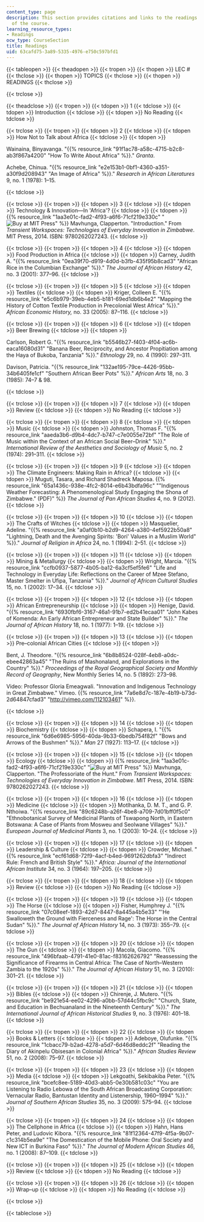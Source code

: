 ```yaml
---
content_type: page
description: This section provides citations and links to the readings for each session
  of the course.
learning_resource_types:
- Readings
ocw_type: CourseSection
title: Readings
uid: 63cafd75-3a89-5335-4976-e750c597bfd1
---
```


{{< tableopen >}}
{{< theadopen >}}
{{< tropen >}}
{{< thopen >}}
LEC #
{{< thclose >}}
{{< thopen >}}
TOPICS
{{< thclose >}}
{{< thopen >}}
READINGS
{{< thclose >}}

{{< trclose >}}

{{< theadclose >}}
{{< tropen >}}
{{< tdopen >}}
1
{{< tdclose >}}
{{< tdopen >}}
Introduction
{{< tdclose >}}
{{< tdopen >}}
No Reading
{{< tdclose >}}

{{< trclose >}}
{{< tropen >}}
{{< tdopen >}}
2
{{< tdclose >}}
{{< tdopen >}}
How Not to Talk about Africa
{{< tdclose >}}
{{< tdopen >}}


Wainaina, Binyavanga. "{{% resource_link "91f1ac78-a58c-4715-b2c8-ab3f867a4200" "How To Write About Africa" %}}." _Granta_.

Achebe, Chinua. "{{% resource_link "e2e153b1-0bf1-4360-a351-a30f9d208943" "An Image of Africa" %}}." _Research in African Literatures_ 9, no. 1 (1978): 1–15.


{{< tdclose >}}

{{< trclose >}}
{{< tropen >}}
{{< tdopen >}}
3
{{< tdclose >}}
{{< tdopen >}}
Technology & Innovation—In 'Africa'?
{{< tdclose >}}
{{< tdopen >}}
{{% resource_link "1aa3e01c-fad2-4f93-a6f6-71cf219e330c" "![Buy at MIT Press](/images/mp_logo.gif)" %}} Mavhunga, Clapperton. "Introduction." From _Transient Workspaces: Technologies of Everyday Innovation in Zimbabwe_. MIT Press, 2014. ISBN: 9780262027243.
{{< tdclose >}}

{{< trclose >}}
{{< tropen >}}
{{< tdopen >}}
4
{{< tdclose >}}
{{< tdopen >}}
Food Production in Africa
{{< tdclose >}}
{{< tdopen >}}
Carney, Judith A. "{{% resource_link "0ea39f70-d919-4d0d-b3fb-435f95b8cad3" "African Rice in the Columbian Exchange" %}}." _The Journal of African History_ 42, no. 3 (2001): 377–96.
{{< tdclose >}}

{{< trclose >}}
{{< tropen >}}
{{< tdopen >}}
5
{{< tdclose >}}
{{< tdopen >}}
Textiles
{{< tdclose >}}
{{< tdopen >}}
Kriger, Colleen E. "{{% resource_link "e5c6b979-39eb-4eb5-b181-69ed1db6b4e2" "Mapping the History of Cotton Textile Production in Precolonial West Africa" %}}." _African Economic History,_ no. 33 (2005): 87–116.
{{< tdclose >}}

{{< trclose >}}
{{< tropen >}}
{{< tdopen >}}
6
{{< tdclose >}}
{{< tdopen >}}
Beer Brewing
{{< tdclose >}}
{{< tdopen >}}


Carlson, Robert G. "{{% resource_link "b5546b27-f403-4f04-ac6b-eaca16080d31" "Banana Beer, Reciprocity, and Ancestor Propitiation among the Haya of Bukoba, Tanzania" %}}." _Ethnology_ 29, no. 4 (1990): 297–311.

Davison, Patricia. "{{% resource_link "132ae195-79ce-4426-95bb-34b6405fe1cf" "Southern African Beer Pots" %}}." _African Arts_ 18, no. 3 (1985): 74–7 & 98.


{{< tdclose >}}

{{< trclose >}}
{{< tropen >}}
{{< tdopen >}}
7
{{< tdclose >}}
{{< tdopen >}}
Review
{{< tdclose >}}
{{< tdopen >}}
No Reading
{{< tdclose >}}

{{< trclose >}}
{{< tropen >}}
{{< tdopen >}}
8
{{< tdclose >}}
{{< tdopen >}}
Music
{{< tdclose >}}
{{< tdopen >}}
Johnston, Thomas F. "{{% resource_link "aaeda3b6-d9b4-4dc7-b747-c7e0055e72bf" "The Role of Music within the Context of an African Social Beer–Drink" %}}." _International Review of the Aesthetics and Sociology of Music_ 5, no. 2 (1974): 291–311.
{{< tdclose >}}

{{< trclose >}}
{{< tropen >}}
{{< tdopen >}}
9
{{< tdclose >}}
{{< tdopen >}}
The Climate Engineers: Making Rain in Africa?
{{< tdclose >}}
{{< tdopen >}}
Muguti, Tasara, and Richard Shadreck Maposa. {{% resource_link "65a1436c-938e-4fc2-8014-e6b43bdfa96c" "\"Indigenous Weather Forecasting: A Phenomenological Study Engaging the Shona of Zimbabwe.\" (PDF)" %}} _The Journal of Pan African Studies_ 4, no. 9 (2012).
{{< tdclose >}}

{{< trclose >}}
{{< tropen >}}
{{< tdopen >}}
10
{{< tdclose >}}
{{< tdopen >}}
The Crafts of Witches
{{< tdclose >}}
{{< tdopen >}}
Masquelier, Adeline. "{{% resource_link "a0af0b10-b2d9-4264-a380-4ef5922b50a8" "Lightning, Death and the Avenging Spirits: 'Bori' Values in a Muslim World" %}}." _Journal of Religion in Africa_ 24, no. 1 (1994): 2–51.
{{< tdclose >}}

{{< trclose >}}
{{< tropen >}}
{{< tdopen >}}
11
{{< tdclose >}}
{{< tdopen >}}
Mining & Metallurgy
{{< tdclose >}}
{{< tdopen >}}
Wright, Marcia. "{{% resource_link "ccfb0937-5877-4b05-ba12-6a3cf5ef5fe6" "Life and Technology in Everyday Life: Reflections on the Career of Mzee Stefano, Master Smelter in Ufipa, Tanzania" %}}." _Journal of African Cultural Studies_ 15, no. 1 (2002): 17–34.
{{< tdclose >}}

{{< trclose >}}
{{< tropen >}}
{{< tdopen >}}
12
{{< tdclose >}}
{{< tdopen >}}
African Entrepreneurship
{{< tdclose >}}
{{< tdopen >}}
Henige, David. "{{% resource_link "6930fbf6-3167-46a1-91b7-ed2b41ecaa01" "John Kabes of Komenda: An Early African Entrepreneur and State Builder" %}}." _The Journal of African History_ 18, no. 1 (1977): 1–19.
{{< tdclose >}}

{{< trclose >}}
{{< tropen >}}
{{< tdopen >}}
13
{{< tdclose >}}
{{< tdopen >}}
Pre–colonial African Cities
{{< tdclose >}}
{{< tdopen >}}


Bent, J. Theodore. "{{% resource_link "6b8b8524-028f-4eb8-a0dc-ebee42863a45" "The Ruins of Mashonaland, and Explorations in the Country" %}}." _Proceedings of the Royal Geographical Society and Monthly Record of Geography_, New Monthly Series 14, no. 5 (1892): 273–98.

Video: Professor Gloria Emeagwali. "Innovation and Indigenous Technology in Great Zimbabwe." Vimeo. {{% resource_link "7a6e8d7c-187e-4b19-b73d-2d64847cfad3" "http://vimeo.com/112103461" %}}.


{{< tdclose >}}

{{< trclose >}}
{{< tropen >}}
{{< tdopen >}}
14
{{< tdclose >}}
{{< tdopen >}}
Biochemistry
{{< tdclose >}}
{{< tdopen >}}
Schapera, I. "{{% resource_link "6d6e6985-5956-40da-9b33-6bedb754f82f" "Bows and Arrows of the Bushmen" %}}." _Man_ 27 (1927): 113–17.
{{< tdclose >}}

{{< trclose >}}
{{< tropen >}}
{{< tdopen >}}
15
{{< tdclose >}}
{{< tdopen >}}
Ecology
{{< tdclose >}}
{{< tdopen >}}
{{% resource_link "1aa3e01c-fad2-4f93-a6f6-71cf219e330c" "![Buy at MIT Press](/images/mp_logo.gif)" %}} Mavhunga, Clapperton. "The Professoriate of the Hunt." From _Transient Workspaces: Technologies of Everyday Innovation in Zimbabwe_. MIT Press, 2014. ISBN: 9780262027243.
{{< tdclose >}}

{{< trclose >}}
{{< tropen >}}
{{< tdopen >}}
16
{{< tdclose >}}
{{< tdopen >}}
Medicine
{{< tdclose >}}
{{< tdopen >}}
Motlhanka, D. M. T., and G. P. Nthoiwa. "{{% resource_link "89c6248b-a26f-4be8-a709-7d01bff0f5c0" "Ethnobotanical Survey of Medicinal Plants of Tswapong North, in Eastern Botswana: A Case of Plants from Mosweu and Seolwane Villages" %}}." _European Journal of Medicinal Plants_ 3, no. 1 (2003): 10–24.
{{< tdclose >}}

{{< trclose >}}
{{< tropen >}}
{{< tdopen >}}
17
{{< tdclose >}}
{{< tdopen >}}
Leadership & Culture
{{< tdclose >}}
{{< tdopen >}}
Crowder, Michael. "{{% resource_link "ecf61d68-72f9-4acf-b4ed-9691262dbfa3" "Indirect Rule: French and British Style" %}}." _Africa: Journal of the International African Institute_ 34, no. 3 (1964): 197–205.
{{< tdclose >}}

{{< trclose >}}
{{< tropen >}}
{{< tdopen >}}
18
{{< tdclose >}}
{{< tdopen >}}
Review
{{< tdclose >}}
{{< tdopen >}}
No Reading
{{< tdclose >}}

{{< trclose >}}
{{< tropen >}}
{{< tdopen >}}
19
{{< tdclose >}}
{{< tdopen >}}
The Horse
{{< tdclose >}}
{{< tdopen >}}
Fisher, Humphrey J. "{{% resource_link "07c08eef-1893-42d7-8447-8a445a4b5e33" "'He Swalloweth the Ground with Fierceness and Rage': The Horse in the Central Sudan" %}}." _The Journal of African History_ 14, no. 3 (1973): 355–79.
{{< tdclose >}}

{{< trclose >}}
{{< tropen >}}
{{< tdopen >}}
20
{{< tdclose >}}
{{< tdopen >}}
The Gun
{{< tdclose >}}
{{< tdopen >}}
Macola, Giacomo. "{{% resource_link "496bfaab-4791-41e0-81ac-f83162626792" "Reassessing the Significance of Firearms in Central Africa: The Case of North–Western Zambia to the 1920s" %}}." _The Journal of African History_ 51, no. 3 (2010): 301–21.
{{< tdclose >}}

{{< trclose >}}
{{< tropen >}}
{{< tdopen >}}
21
{{< tdclose >}}
{{< tdopen >}}
Bibles
{{< tdclose >}}
{{< tdopen >}}
Chirenje, J. Mutero. "{{% resource_link "be921e54-ee02-4296-a0bb-57d44c5fbc9c" "Church, State, and Education in Bechuanaland in the Nineteenth Century" %}}." _The International Journal of African Historical Studies_ 9, no. 3 (1976): 401–18.
{{< tdclose >}}

{{< trclose >}}
{{< tropen >}}
{{< tdopen >}}
22
{{< tdclose >}}
{{< tdopen >}}
Books & Letters
{{< tdclose >}}
{{< tdopen >}}
Adeboye, Olufunke. "{{% resource_link "1cbacc79-b2ad-4278-a5d7-6d46d8eddc2f" "Reading the Diary of Akinpelu Obisesan in Colonial Africa" %}}." _African Studies Review_ 51, no. 2 (2008): 75–97.
{{< tdclose >}}

{{< trclose >}}
{{< tropen >}}
{{< tdopen >}}
23
{{< tdclose >}}
{{< tdopen >}}
Media
{{< tdclose >}}
{{< tdopen >}}
Lekgoathi, Sekibakiba Peter. "{{% resource_link "bcefc8ee-5189-40d3-abb5-0e30b581c03c" "You are Listening to Radio Lebowa of the South African Broadcasting Corporation: Vernacular Radio, Bantustan Identity and Listenership, 1960–1994" %}}." _Journal of Southern African Studies_ 35, no. 3 (2009): 575–94.
{{< tdclose >}}

{{< trclose >}}
{{< tropen >}}
{{< tdopen >}}
24
{{< tdclose >}}
{{< tdopen >}}
The Cellphone in Africa
{{< tdclose >}}
{{< tdopen >}}
Hahn, Hans Peter, and Ludovic Kibora. "{{% resource_link "81f12364-47f9-4f5a-9b07-c1c314b5ea9e" "The Domestication of the Mobile Phone: Oral Society and New ICT in Burkina Faso" %}}." _The Journal of Modern African Studies_ 46, no. 1 (2008): 87–109.
{{< tdclose >}}

{{< trclose >}}
{{< tropen >}}
{{< tdopen >}}
25
{{< tdclose >}}
{{< tdopen >}}
Review
{{< tdclose >}}
{{< tdopen >}}
No Reading
{{< tdclose >}}

{{< trclose >}}
{{< tropen >}}
{{< tdopen >}}
26
{{< tdclose >}}
{{< tdopen >}}
Wrap–up
{{< tdclose >}}
{{< tdopen >}}
No Reading
{{< tdclose >}}

{{< trclose >}}

{{< tableclose >}}